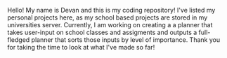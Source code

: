Hello! My name is Devan and this is my coding repository! I've listed my personal projects here, as my school based projects are stored in my universities server. Currently, I am working on creating a 
a planner that takes user-input on school classes and assigments and outputs a full-fledged planner that sorts those inputs by level of importance.
Thank you for taking the time to look at what I've made so far!
